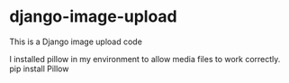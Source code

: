 # django-image-upload
This is a Django image  upload code

I installed pillow in my environment to allow media files to work correctly. pip install Pillow
